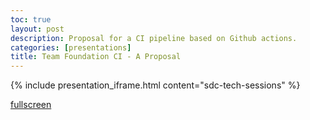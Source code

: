 ```yaml
---
toc: true
layout: post
description: Proposal for a CI pipeline based on Github actions.
categories: [presentations]
title: Team Foundation CI - A Proposal
---
```

{% include presentation_iframe.html content="sdc-tech-sessions" %}

[comment]: <> ([fullscreen]&#40;/slides/sdc-tech-sessions/index.html&#41;)
<a href="/slides/sdc-tech-sessions/index.html" target="_blank">fullscreen</a>